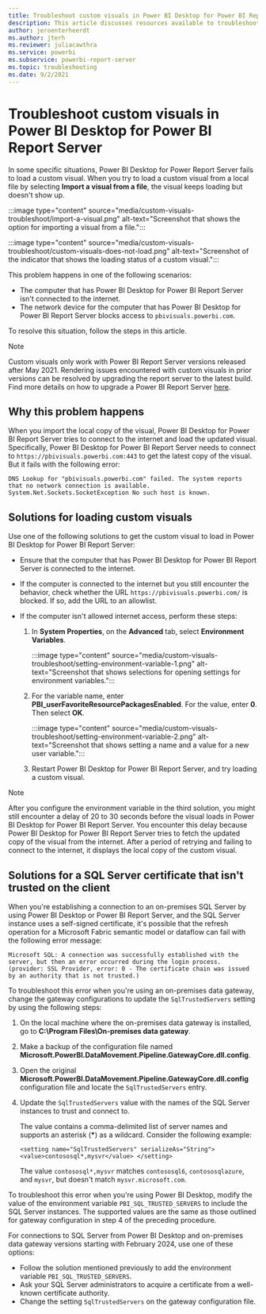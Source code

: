 ```yaml
---
title: Troubleshoot custom visuals in Power BI Desktop for Power BI Report Server
description: This article discusses resources available to troubleshoot issues with custom visuals in Power BI Desktop for Power BI Report Server.
author: jeroenterheerdt
ms.author: jterh
ms.reviewer: juliacawthra
ms.service: powerbi
ms.subservice: powerbi-report-server
ms.topic: troubleshooting
ms.date: 9/2/2021
---
```

# Troubleshoot custom visuals in Power BI Desktop for Power BI Report Server

In some specific situations, Power BI Desktop for Power Report Server fails to load a custom visual. When you try to load a custom visual from a local file by selecting **Import a visual from a file**, the visual keeps loading but doesn't show up.

:::image type="content" source="media/custom-visuals-troubleshoot/import-a-visual.png" alt-text="Screenshot that shows the option for importing a visual from a file.":::

:::image type="content" source="media/custom-visuals-troubleshoot/custom-visuals-does-not-load.png" alt-text="Screenshot of the indicator that shows the loading status of a custom visual.":::

This problem happens in one of the following scenarios:

- The computer that has Power BI Desktop for Power BI Report Server isn't connected to the internet.
- The network device for the computer that has Power BI Desktop for Power BI Report Server blocks access to `pbivisuals.powerbi.com`.

To resolve this situation, follow the steps in this article.

> [!NOTE]
> Custom visuals only work with Power BI Report Server versions released after May 2021. Rendering issues encountered with custom visuals in prior versions can be resolved by upgrading the report server to the latest build. Find more details on how to upgrade a Power BI Report Server [here](/power-bi/report-server/upgrade).
> 
## Why this problem happens

When you import the local copy of the visual, Power BI Desktop for Power BI Report Server tries to connect to the internet and load the updated visual. Specifically, Power BI Desktop for Power BI Report Server needs to connect to `https://pbivisuals.powerbi.com:443` to get the latest copy of the visual. But it fails with the following error:

```
DNS Lookup for "pbivisuals.powerbi.com" failed. The system reports that no network connection is available. 
System.Net.Sockets.SocketException No such host is known.
```

## Solutions for loading custom visuals

Use one of the following solutions to get the custom visual to load in Power BI Desktop for Power BI Report Server:

- Ensure that the computer that has Power BI Desktop for Power BI Report Server is connected to the internet.

- If the computer is connected to the internet but you still encounter the behavior, check whether the URL `https://pbivisuals.powerbi.com/` is blocked. If so, add the URL to an allowlist.

- If the computer isn't allowed internet access, perform these steps:

  1. In **System Properties**, on the **Advanced** tab, select **Environment Variables**.

     :::image type="content" source="media/custom-visuals-troubleshoot/setting-environment-variable-1.png" alt-text="Screenshot that shows selections for opening settings for environment variables.":::

  1. For the variable name, enter **PBI_userFavoriteResourcePackagesEnabled**. For the value, enter **0**. Then select **OK**.

     :::image type="content" source="media/custom-visuals-troubleshoot/setting-environment-variable-2.png" alt-text="Screenshot that shows setting a name and a value for a new user variable.":::

  1. Restart Power BI Desktop for Power BI Report Server, and try loading a custom visual.

> [!NOTE]
> After you configure the environment variable in the third solution, you might still encounter a delay of 20 to 30 seconds before the visual loads in Power BI Desktop for Power BI Report Server. You encounter this delay because Power BI Desktop for Power BI Report Server tries to fetch the updated copy of the visual from the internet. After a period of retrying and failing to connect to the internet, it displays the local copy of the custom visual.

## Solutions for a SQL Server certificate that isn't trusted on the client

When you're establishing a connection to an on-premises SQL Server by using Power BI Desktop or Power BI Report Server, and the SQL Server instance uses a self-signed certificate, it's possible that the refresh operation for a Microsoft Fabric semantic model or dataflow can fail with the following error message:

```Microsoft SQL: A connection was successfully established with the server, but then an error occurred during the login process. (provider: SSL Provider, error: 0 - The certificate chain was issued by an authority that is not trusted.)```

To troubleshoot this error when you're using an on-premises data gateway, change the gateway configurations to update the `SqlTrustedServers` setting by using the following steps:

1. On the local machine where the on-premises data gateway is installed, go to **C:\Program Files\On-premises data gateway**.
2. Make a backup of the configuration file named **Microsoft.PowerBI.DataMovement.Pipeline.GatewayCore.dll.config**.
3. Open the original **Microsoft.PowerBI.DataMovement.Pipeline.GatewayCore.dll.config** configuration file and locate the `SqlTrustedServers` entry.
4. Update the `SqlTrustedServers` value with the names of the SQL Server instances to trust and connect to.

   The value contains a comma-delimited list of server names and supports an asterisk (**\***) as a wildcard. Consider the following example:

   `<setting name="SqlTrustedServers" serializeAs="String"> <value>contososql*,mysvr</value> </setting>`

   The value `contososql*,mysvr` matches `contososql6`, `contososqlazure`, and `mysvr`, but doesn't match `mysvr.microsoft.com`.

To troubleshoot this error when you're using Power BI Desktop, modify the value of the environment variable `PBI_SQL_TRUSTED_SERVERS` to include the SQL Server instances. The supported values are the same as those outlined for gateway configuration in step 4 of the preceding procedure.

For connections to SQL Server from Power BI Desktop and on-premises data gateway versions starting with February 2024, use one of these options:

- Follow the solution mentioned previously to add the environment variable `PBI_SQL_TRUSTED_SERVERS`.
- Ask your SQL Server administrators to acquire a certificate from a well-known certificate authority.
- Change the setting `SqlTrustedServers` on the gateway configuration file.
